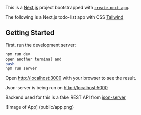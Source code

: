 This is a [Next.js](https://nextjs.org/) project bootstrapped with [`create-next-app`](https://github.com/vercel/next.js/tree/canary/packages/create-next-app).

The following is a Next.js todo-list app with CSS [Tailwind](tailwindcss.com)

## Getting Started

First, run the development server:

```bash
npm run dev
open another terminal and
bash
npm run server
```

Open [http://localhost:3000](http://localhost:3000) with your browser to see the result.

Json-server is being run on [http://localhost:5000](http://localhost:5000)

Backend used for this is a fake REST API from [json-server](https://github.com/typicode/json-server)

![Image of App]
(public/app.png)